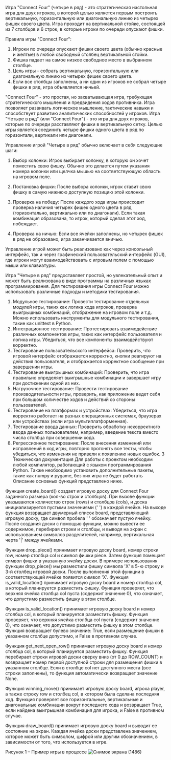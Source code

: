 Игра "Connect Four" (четыре в ряд) - это стратегическая настольная игра для двух игроков, в которой целью является первым построить вертикальную, горизонтальную или диагональную линию из четырех фишек своего цвета. Игра проходит на вертикальной стойке, состоящей из 7 столбцов и 6 строк, в которые игроки по очереди опускают фишки.

Правила игры "Connect Four":

1. Игроки по очереди опускают фишки своего цвета (обычно красные и желтые) в любой свободный столбец вертикальной стойки.
2. Фишка падает на самое низкое свободное место в выбранном столбце.
3. Цель игры - собрать вертикальную, горизонтальную или диагональную линию из четырех фишек своего цвета.
4. Если все столбцы заполнены, а ни один из игроков не собрал четыре фишки в ряд, игра объявляется ничьей.

"Connect Four" - это простая, но захватывающая игра, требующая стратегического мышления и предвидения ходов противника. Игра позволяет развивать логическое мышление, тактические навыки и способствует развитию аналитических способностей у игроков.
Игра "Четыре в ряд" (или "Connect Four") - это игра для двух игроков, которые по очереди расставляют фишки в вертикальную сетку. Целью игры является соединить четыре фишки одного цвета в ряд по горизонтали, вертикали или диагонали.

Управление игрой "Четыре в ряд" обычно включает в себя следующие шаги:

1. Выбор колонки: Игрок выбирает колонку, в которую он хочет поместить свою фишку. Обычно это делается путем указания номера колонки или щелчка мышью на соответствующую область на игровом поле.

2. Постановка фишки: После выбора колонки, игрок ставит свою фишку в самую нижнюю доступную позицию этой колонки.

3. Проверка на победу: После каждого хода игры происходит проверка наличия четырех фишек одного цвета в ряд (горизонтально, вертикально или по диагонали). Если такая комбинация образована, то игрок, который сделал этот ход, побеждает.

4. Проверка на ничью: Если все ячейки заполнены, но четырех фишек в ряд не образовано, игра заканчивается вничью.

Управление игрой может быть реализовано как через консольный интерфейс, так и через графический пользовательский интерфейс (GUI), где игроки могут взаимодействовать с игровым полем с помощью мыши или клавиатуры.

Игра "Четыре в ряд" предоставляет простой, но увлекательный опыт и может быть реализована в виде программы на различных языках программирования.
Для тестирования игры Connect Four можно использовать различные подходы и методики тестирования. 
1. Модульное тестирование: Провести тестирование отдельных модулей игры, таких как логика хода игроков, проверка выигрышных комбинаций, отображение на игровом поле и т.д. Можно использовать инструменты для модульного тестирования, такие как unittest в Python.
2. Интеграционное тестирование: Протестировать взаимодействие различных компонентов игры, таких как интерфейс пользователя и логика игры. Убедиться, что все компоненты взаимодействуют корректно.
3. Тестирование пользовательского интерфейса: Проверить, что игровой интерфейс отображается корректно, кнопки реагируют на действия пользователя, и отображается корректное сообщение при завершении игры.
4. Тестирование выигрышных комбинаций: Проверить, что игра правильно определяет выигрышные комбинации и завершает игру при достижении одной из них.
5. Нагрузочное тестирование: Провести тестирование производительности игры, проверить, как приложение ведет себя при большом количестве ходов и действий со стороны пользователей.
6. Тестирование на платформах и устройствах: Убедиться, что игра корректно работает на разных операционных системах, браузерах или устройствах (если игра мультиплатформенная).
7. Тестирование ввода данных: Проверить обработку некорректного ввода данных пользователем, например, введение текста вместо числа столбца при совершении хода.
8. Регрессионное тестирование: После внесения изменений или исправлений в код игры, повторно прогонять все тесты, чтобы убедиться, что изменения не привели к появлению новых ошибок. 
 3	Техническая документация
Для работы с проектом необходим любой компилятор, работающий с языком программирования Python. Также необходимо установить дополнительные пакеты, такие как numpy и pygame, без них игра не будет работать  
Описание основных функций представлено ниже.
 
Функция create_board() создает игровую доску для Connect Four заданного размера (кол-во строк и столбцов). При вызове функции указываются количество строк (rows) и столбцов (cols), и доска инициализируется пустыми значениями (' ') в каждой ячейке. На выходе функция возвращает двумерный список board, представляющий игровую доску, где символ пробела ' ' обозначает пустую ячейку. После создания доски с помощью функции, можно вывести ее содержимое, перебирая строки и столбцы, и выводя на экран с использованием символов разделителей, например, вертикальная черта '|' между ячейками.

Функция drop_piece() принимает игровую доску board, номер строки row, номер столбца col и символ фишки piece. Затем функция помещает символ фишки в указанную ячейку доски. В примере использования функции drop_piece() мы разместили фишку символа 'X' в 5-ю строку и 3-й столбец игровой доски. После выполнения этой функции в соответствующей ячейке появится символ 'X'. Функция is_valid_location() принимает игровую доску board и номер столбца col, в который планируется разместить фишку. Функция проверяет, что верхняя ячейка столбца col пуста (содержит значение 0), что означает, что допустимо разместить фишку в этом столбце.

Функция is_valid_location() принимает игровую доску board и номер столбца col, в который планируется разместить фишку. Функция проверяет, что верхняя ячейка столбца col пуста (содержит значение 0), что означает, что допустимо разместить фишку в этом столбце. Функция возвращает булево значение: True, если размещение фишки в указанном столбце допустимо, и False в противном случае.

Функция get_next_open_row() принимает игровую доску board и номер столбца col, в который планируется разместить фишку. Функция перебирает строки игровой доски сверху вниз (от 0 до ROW_COUNT) и возвращает номер первой доступной строки для размещения фишки в указанном столбце. Если в столбце col нет доступного места (все строки заполнены), то функция автоматически возвращает значение None.

Функция winning_move() принимает игровую доску board, игрока player, а также строку row и столбец col, в котором была сделана последняя ход. Функция проверяет все горизонтальные, вертикальные и диагональные комбинации вокруг последнего хода и возвращает True, если найдена выигрышная комбинация для игрока, и False в противном случае.

Функция draw_board() принимает игровую доску board и выводит ее состояние на экран. Каждая ячейка доски представлена значением, которое может быть символом, цифрой или другим обозначением, в зависимости от того, что используется в игре.


Рисунок 1 – Пример игры в процессе
![Снимок экрана (1486)](https://github.com/JoJoSapiens/Connect-Four/assets/94829724/6642c76f-0407-460a-b4b3-9ac93be7dba8)
